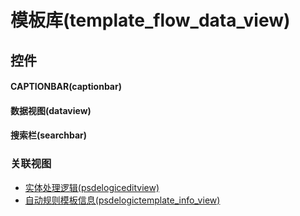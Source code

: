# 模板库(template_flow_data_view)  <!-- {docsify-ignore-all} -->




## 控件
#### CAPTIONBAR(captionbar)

#### 数据视图(dataview)

#### 搜索栏(searchbar)



### 关联视图
  * [实体处理逻辑(psdelogiceditview)](app/view/psdelogiceditview)
  * [自动规则模板信息(psdelogictemplate_info_view)](app/view/psdelogictemplate_info_view)

<script>
 const { createApp } = Vue
  createApp({
    data() {
      return {

      }
    }
  }).use(ElementPlus).mount('#app')
</script>